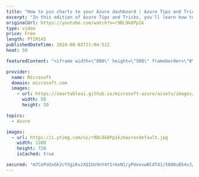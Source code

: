 ```yaml
---
title: "How to pin charts to your Azure dashboard | Azure Tips and Tricks"
excerpt: "In this edition of Azure Tips and Tricks, you'll learn how to quickly customize and pin charts to your Azure dashboard. By saving these settings, you will be able to easily monitor your applications right when you log in to the portal.  For more tips and tricks, visit: http://azuredev.tips/  Get started"
originalUrl: https://youtube.com/watch?v=r9BL9k8Pp1k
type: video
price: Free
length: PT1M14S
publishedDateTime: 2018-08-02T21:04:51Z
heat: 50

featuredContent: "<iframe width=\"800\" height=\"500\" frameborder=\"0\" src=\"https://www.youtube.com/embed/r9BL9k8Pp1k\" allow=\"accelerometer; autoplay; encrypted-media; gyroscope; picture-in-picture\" allowfullscreen></iframe>"

provider:
  name: Microsoft
  domain: microsoft.com
  images:
    - url: https://smartableai.github.io/microsoft-azure/assets/images/organizations/microsoft.com-50x50.jpg
      width: 50
      height: 50

topics:
  - Azure

images:
  - url: https://i.ytimg.com/vi/r9BL9k8Pp1k/maxresdefault.jpg
    width: 1280
    height: 720
    isCached: true

secured: "m7CePoUxGk2cYSgiKvzXQIUs9nY4tSrmxN1/yPUxovwNldT41/58O0u054vJ/7TmnkRUB9KvJRwHIu9OD5Cj3neCHrmw0TIhSFIHnFVtc9SsPk8P+fWFnXjNVp8lL4fEQhEsPh2mRdZG9sh4EGp/bNB/oHkoDVnuszse1lePAMqGcxwRLjEaROdFU0bDtBuDjcS+XifGsKx5pJNzwh0ZA2oLc68stY4+LK8oSENqoNWvnr/eb9HyrT/lbSJ7a9LM/nLy10BHEgaz6ZMIN+zDqsML1rhVjl6MsUIEjiIWd+NCAtWeyokrAOCiuxC0iBt7uPCsEwrjpulzaKTZSiDL39/jberPZMZphTlCeJyj+v6BziOWx6WD9aRgUyuHULVVS6+DlZIQBJpN93RAbIlKawhwoya/Ir4YLlJ9//aON4Y=;MV4v2sM5avbaVt6CkzN6ZQ=="
---
```


